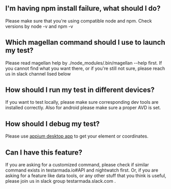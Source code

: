## I'm having npm install failure, what should I do?

Please make sure that you're using compatible node and npm. Check versions by node -v and npm -v

## Which magellan command should I use to launch my test?

Please read magellan help by ./node_modules/.bin/magellan --help first. If you cannot find what you want there, or if you're still not sure, please reach us in slack channel lised below

## How should I run my test in different devices?

If you want to test locally, please make sure corresponding dev tools are installed correctly. Also for android please make sure a proper AVD is set.

## How should I debug my test?

Please use [appium desktop app](https://github.com/appium/appium-desktop) to get your element or coordinates.

## Can I have this feature?

If you are asking for a customized command, please check if similar command exists in testarmada.io#API and nightwatch first. Or, if you are asking for a feature like data tools, or any other stuff that you think is useful, please join us in slack group testarmada.slack.com .